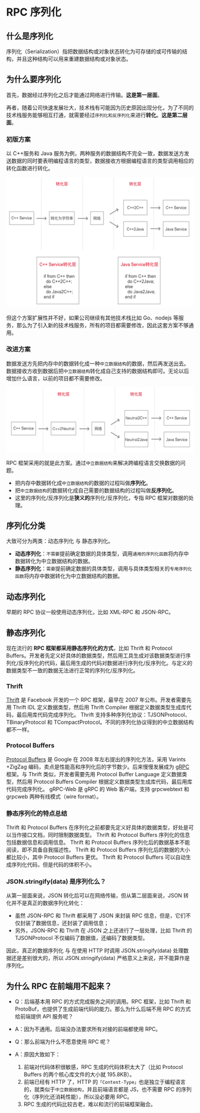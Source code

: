 # RPC 序列化

## 什么是序列化

序列化（Serialization）指把数据结构或对象状态转化为可存储的或可传输的结构，并且这种结构可以用来重建数据结构或对象状态。

## 为什么要序列化

首先，数据经过序列化之后才能通过网络进行传输。**这是第一层面**。

再者，随着公司快速发展壮大，技术栈有可能因为历史原因出现分化，为了不同的技术栈服务能够相互打通，就需要经过`序列化和反序列化`来进行**转化**。**这是第二层面**。

### 初版方案

以 C++服务和 Java 服务为例，两种服务的数据结构不完全一致，数据发送方发送数据的同时要表明编程语言的类型，数据接收方根据编程语言的类型调用相应的转化函数进行转化。

![](./images/rpc-serialization-1.png)

但这个方案扩展性并不好，如果公司继续有其他技术栈比如 Go、nodejs 等服务，那么为了引入新的技术栈服务，所有的项目都需要修改，因此这套方案不够通用。

### 改进方案

数据发送方先把内存中的数据转化成一种`中立数据结构`的数据，然后再发送出去。数据接收方收到数据后把`中立数据结构`转化成自己支持的数据结构即可。无论以后增加什么语言，以前的项目都不需要修改。

![](./images/rpc-serialization-2.png)

RPC 框架采用的就是此方案。通过`中立数据结构`来解决跨编程语言交换数据的问题。

- 把内存中数据转化成`中立数据结构`的数据的过程叫做**序列化**。
- 把`中立数据结构`的数据转化成自己需要的数据结构的过程叫做**反序列化**。
- 这里的序列化/反序列化是**狭义的**序列化/反序列化，专指 RPC 框架对数据的处理。

## 序列化分类

大致可分为两类：动态序列化 与 静态序列化。

- **动态序列化**：`不需要`提前确定数据的具体类型，调用`通用的序列化函数`将内存中数据转化为中立数据结构的数据。
- **静态序列化**：`需要`提前确定数据的具体类型，调用与具体类型相关的`专用序列化函数`将内存中数据转化为中立数据结构的数据。

## 动态序列化

早期的 RPC 协议一般使用动态序列化，比如 XML-RPC 和 JSON-RPC。

## 静态序列化

现在流行的 **RPC 框架都采用静态序列化的方式**，比如 Thrift 和 Protocol Buffers。开发者先定义好具体的数据类型，然后用工具生成对该数据类型进行序列化/反序列化的代码，最后用生成的代码对数据进行序列化/反序列化。与定义的数据类型不一致的数据无法进行正常的序列化/反序列化。

### Thrift

[Thrift](https://thrift.apache.org/) 是 Facebook 开发的一个 RPC 框架，最早在 2007 年公布。开发者需要先用 Thrift IDL 定义数据类型，然后用 Thrift Compiler 根据定义数据类型生成库代码，最后用库代码完成序列化。 Thrift 支持多种序列化协议：TJSONProtocol、TBinaryProtocol 和 TCompactProtocol。不同的序列化协议得到的中立数据结构都不一样。

### Protocol Buffers

[Protocol Buffers](https://developers.google.cn/protocol-buffers/) 是 Google 在 2008 年左右提出的序列化方法，采用 Varints +ZigZag 编码，卖点是性能高和序列化后的字节数少。后来慢慢发展成为 [gRPC](https://grpc.io/) 框架。与 Thrift 类似，开发者需要先用 Protocol Buffer Language 定义数据类型，然后用 Protocol Buffers Compiler 根据定义数据类型生成库代码，最后用库代码完成序列化。 gRPC-Web 是 gRPC 的 Web 客户端，支持 grpcwebtext 和 grpcweb 两种有线模式（wire format）。

### 静态序列化的特点总结

Thrift 和 Protocol Buffers 在序列化之前都要先定义好具体的数据类型，好处是可以当作接口文档，同时限制数据类型。
Thrift 和 Protocol Buffers 序列化的信息包括数据信息和调用信息。
Thrift 和 Protocol Buffers 序列化后的数据基本不能阅读，即不具备自我描述性。
Thrift 和 Protocol Buffers 序列化后的数据的大小都比较小，其中 Protocol Buffers 更优。
Thrift 和 Protocol Buffers 可以自动生成序列化代码，但是代码的体积不小。

### JSON.stringify(data) 是序列化么？

从第一层面来说，JSON 转化后可以在网络传输，但从第二层面来说，JSON 转化并不是真正的数据序列化转化：

- 虽然 JSON-RPC 和 Thrift 都采用了 JSON 来封装 RPC 信息，但是，它们不仅封装了数据信息，还封装了调用信息；
- 另外，JSON-RPC 和 Thrift 在 JSON 之上还进行了一层处理，比如 Thrift 的 TJSONProtocol 不仅编码了数据值，还编码了数据类型。

因此，真正的数据序列化 与 在使用 HTTP 时调用 JSON.stringify(data) 处理数据还是差别很大的，所以 JSON.stringify(data) 严格意义上来说，并不能算作是序列化。

## 为什么 RPC 在前端用不起来？

- Q：后端基本用 RPC 的方式完成服务之间的调用。RPC 框架，比如 Thrift 和 ProtoBuf，也提供了生成前端代码的能力。那么为什么后端不用 RPC 的方式给前端提供 API 服务呢？
- A：因为不通用。后端没办法要求所有对接的前端都使用 RPC。

- Q：那么前端为什么不愿意使用 RPC 呢？
- A：原因大致如下：
  1. 前端对代码体积很敏感，RPC 生成的代码体积太大了（比如 Protocol Buffers 的两个核心库文件的大小就 195.8KB）。
  2. 前端已经有 HTTP 了，HTTP 的`「Content-Type」`也是独立于编程语言的，就类似于`中立数据结构`，并且前端语言都是 JS，也不需要 RPC 的序列化（序列化还消耗性能），所以没必要用 RPC。
  3. RPC 生成的代码比较古老，难以和流行的前端框架融合。
